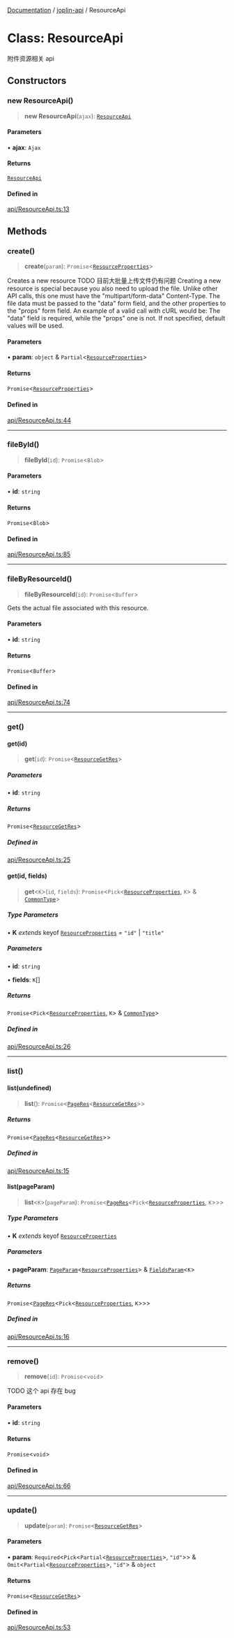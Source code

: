[Documentation](../../packages.md) / [joplin-api](../index.md) / ResourceApi

# Class: ResourceApi

附件资源相关 api

## Constructors

### new ResourceApi()

> **new ResourceApi**(`ajax`): [`ResourceApi`](ResourceApi.md)

#### Parameters

• **ajax**: `Ajax`

#### Returns

[`ResourceApi`](ResourceApi.md)

#### Defined in

[api/ResourceApi.ts:13](https://github.com/rxliuli/joplin-utils/blob/a3a4c55f9104da0aa8b36da1259d082b810b3d68/packages/joplin-api/src/api/ResourceApi.ts#L13)

## Methods

### create()

> **create**(`param`): `Promise`\<[`ResourceProperties`](../interfaces/ResourceProperties.md)\>

Creates a new resource
TODO 目前大批量上传文件仍有问题
Creating a new resource is special because you also need to upload the file. Unlike other API calls, this one must have the "multipart/form-data" Content-Type. The file data must be passed to the "data" form field, and the other properties to the "props" form field. An example of a valid call with cURL would be:
The "data" field is required, while the "props" one is not. If not specified, default values will be used.

#### Parameters

• **param**: `object` & `Partial`\<[`ResourceProperties`](../interfaces/ResourceProperties.md)\>

#### Returns

`Promise`\<[`ResourceProperties`](../interfaces/ResourceProperties.md)\>

#### Defined in

[api/ResourceApi.ts:44](https://github.com/rxliuli/joplin-utils/blob/a3a4c55f9104da0aa8b36da1259d082b810b3d68/packages/joplin-api/src/api/ResourceApi.ts#L44)

---

### fileById()

> **fileById**(`id`): `Promise`\<`Blob`\>

#### Parameters

• **id**: `string`

#### Returns

`Promise`\<`Blob`\>

#### Defined in

[api/ResourceApi.ts:85](https://github.com/rxliuli/joplin-utils/blob/a3a4c55f9104da0aa8b36da1259d082b810b3d68/packages/joplin-api/src/api/ResourceApi.ts#L85)

---

### fileByResourceId()

> **fileByResourceId**(`id`): `Promise`\<`Buffer`\>

Gets the actual file associated with this resource.

#### Parameters

• **id**: `string`

#### Returns

`Promise`\<`Buffer`\>

#### Defined in

[api/ResourceApi.ts:74](https://github.com/rxliuli/joplin-utils/blob/a3a4c55f9104da0aa8b36da1259d082b810b3d68/packages/joplin-api/src/api/ResourceApi.ts#L74)

---

### get()

#### get(id)

> **get**(`id`): `Promise`\<[`ResourceGetRes`](../type-aliases/ResourceGetRes.md)\>

##### Parameters

• **id**: `string`

##### Returns

`Promise`\<[`ResourceGetRes`](../type-aliases/ResourceGetRes.md)\>

##### Defined in

[api/ResourceApi.ts:25](https://github.com/rxliuli/joplin-utils/blob/a3a4c55f9104da0aa8b36da1259d082b810b3d68/packages/joplin-api/src/api/ResourceApi.ts#L25)

#### get(id, fields)

> **get**\<`K`\>(`id`, `fields`): `Promise`\<`Pick`\<[`ResourceProperties`](../interfaces/ResourceProperties.md), `K`\> & [`CommonType`](../interfaces/CommonType.md)\>

##### Type Parameters

• **K** _extends_ keyof [`ResourceProperties`](../interfaces/ResourceProperties.md) = `"id"` \| `"title"`

##### Parameters

• **id**: `string`

• **fields**: `K`[]

##### Returns

`Promise`\<`Pick`\<[`ResourceProperties`](../interfaces/ResourceProperties.md), `K`\> & [`CommonType`](../interfaces/CommonType.md)\>

##### Defined in

[api/ResourceApi.ts:26](https://github.com/rxliuli/joplin-utils/blob/a3a4c55f9104da0aa8b36da1259d082b810b3d68/packages/joplin-api/src/api/ResourceApi.ts#L26)

---

### list()

#### list(undefined)

> **list**(): `Promise`\<[`PageRes`](../interfaces/PageRes.md)\<[`ResourceGetRes`](../type-aliases/ResourceGetRes.md)\>\>

##### Returns

`Promise`\<[`PageRes`](../interfaces/PageRes.md)\<[`ResourceGetRes`](../type-aliases/ResourceGetRes.md)\>\>

##### Defined in

[api/ResourceApi.ts:15](https://github.com/rxliuli/joplin-utils/blob/a3a4c55f9104da0aa8b36da1259d082b810b3d68/packages/joplin-api/src/api/ResourceApi.ts#L15)

#### list(pageParam)

> **list**\<`K`\>(`pageParam`): `Promise`\<[`PageRes`](../interfaces/PageRes.md)\<`Pick`\<[`ResourceProperties`](../interfaces/ResourceProperties.md), `K`\>\>\>

##### Type Parameters

• **K** _extends_ keyof [`ResourceProperties`](../interfaces/ResourceProperties.md)

##### Parameters

• **pageParam**: [`PageParam`](../interfaces/PageParam.md)\<[`ResourceProperties`](../interfaces/ResourceProperties.md)\> & [`FieldsParam`](../interfaces/FieldsParam.md)\<`K`\>

##### Returns

`Promise`\<[`PageRes`](../interfaces/PageRes.md)\<`Pick`\<[`ResourceProperties`](../interfaces/ResourceProperties.md), `K`\>\>\>

##### Defined in

[api/ResourceApi.ts:16](https://github.com/rxliuli/joplin-utils/blob/a3a4c55f9104da0aa8b36da1259d082b810b3d68/packages/joplin-api/src/api/ResourceApi.ts#L16)

---

### remove()

> **remove**(`id`): `Promise`\<`void`\>

TODO 这个 api 存在 bug

#### Parameters

• **id**: `string`

#### Returns

`Promise`\<`void`\>

#### Defined in

[api/ResourceApi.ts:66](https://github.com/rxliuli/joplin-utils/blob/a3a4c55f9104da0aa8b36da1259d082b810b3d68/packages/joplin-api/src/api/ResourceApi.ts#L66)

---

### update()

> **update**(`param`): `Promise`\<[`ResourceGetRes`](../type-aliases/ResourceGetRes.md)\>

#### Parameters

• **param**: `Required`\<`Pick`\<`Partial`\<[`ResourceProperties`](../interfaces/ResourceProperties.md)\>, `"id"`\>\> & `Omit`\<`Partial`\<[`ResourceProperties`](../interfaces/ResourceProperties.md)\>, `"id"`\> & `object`

#### Returns

`Promise`\<[`ResourceGetRes`](../type-aliases/ResourceGetRes.md)\>

#### Defined in

[api/ResourceApi.ts:53](https://github.com/rxliuli/joplin-utils/blob/a3a4c55f9104da0aa8b36da1259d082b810b3d68/packages/joplin-api/src/api/ResourceApi.ts#L53)
